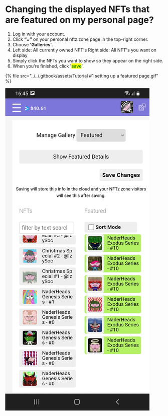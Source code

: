 # Changing the displayed NFTs that are featured on my personal page?

1. &#x20;Log in with your account.
2. Click **“=”** on your personal nftz.zone page in the top-right corner.
3. Choose **'Galleries'.**
4. Left side: All currently owned NFT's         Right side: All NFT's you want on display&#x20;
5. Simply click the NFTs you want to show so they appear on the right side.
6. When you're finished, click '<mark style="color:green;">**save**</mark>'.

{% file src="../../.gitbook/assets/Tutorial #1 setting up a featured page.gif" %}

![](<../../.gitbook/assets/Making a Gallery.jpg>)

